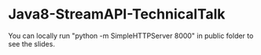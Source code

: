 # Java8-StreamAPI-TechnicalTalk

You can locally run "python -m SimpleHTTPServer 8000" in public folder to see the slides.
